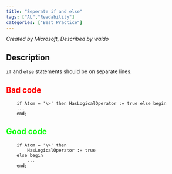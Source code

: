 ```yaml
---
title: "Seperate if and else"
tags: ["AL","Readability"]
categories: ["Best Practice"]
---
```


_Created by Microsoft, Described by waldo_

## Description

`if` and `else` statements should be on separate lines. 

## <span style="color:red">Bad code</span>

```al
    if Atom = '\>' then HasLogicalOperator := true else begin
    ...
    end;
```

## <span style="color:lime">Good code</span>

```al
    if Atom = '\>' then
        HasLogicalOperator := true
    else begin
        ...
    end;
```
